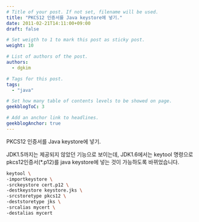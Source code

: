 ```yaml
---
# Title of your post. If not set, filename will be used.
title: "PKCS12 인증서를 Java keystore에 넣기."
date: 2011-02-21T14:11:00+09:00
draft: false

# Set weigth to 1 to mark this post as sticky post.
weight: 10

# List of authors of the post.
authors:
  - dgkim

# Tags for this post.
tags:
  - "java"

# Set how many table of contents levels to be showed on page.
geekblogToC: 3

# Add an anchor link to headlines.
geekblogAnchor: true
---
```


PKCS12 인증서를 Java keystore에 넣기.

JDK1.5까지는 제공되지 않았던 기능으로 보이는데, JDK1.6에서는 keytool 명령으로 pkcs12인증서(*.p12)를 java keystore에 넣는 것이 가능하도록 바뀌었습니다.

```bash
keytool \
-importkeystore \
-srckeystore cert.p12 \
-destkeystore keystore.jks \
-srcstoretype pkcs12 \
-deststoretype jks \
-srcalias mycert \
-destalias mycert
```
